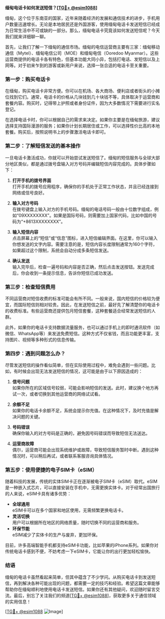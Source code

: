 **缅甸电话卡如何发送短信？[[TG💪+ @esim1088](https://t.me/s/esim1088)]**

缅甸，这个位于东南亚的国家，近年来随着经济的发展和通信技术的进步，手机用户数量迅速增长。无论是本地居民还是外国游客，使用缅甸电话卡发送短信已经成为日常生活中不可或缺的一部分。那么，缅甸电话卡究竟该如何发送短信呢？今天我们就来详细聊一聊。

首先，让我们了解一下缅甸的通信市场。缅甸的电信运营商主要有三家：缅甸移动通信（Mytel）、缅甸电信公司（MOE）和缅甸电信（Ooredoo Myanmar）。这些运营商提供的电话卡各有特色，但基本功能大同小异，包括打电话、发短信以及上网等。对于初来乍到的游客或新用户来说，选择一张合适的电话卡至关重要。

### **第一步：购买电话卡**

在缅甸，购买电话卡非常方便。你可以在机场、各大商场、便利店或者街头的小摊位找到它们。通常，电话卡的价格从几块钱到几十块钱不等，具体取决于运营商和套餐内容。购买时，记得带上护照或者身份证件，因为大多数情况下需要进行实名登记。

在选择电话卡时，你可以根据自己的需求来决定。如果你主要是在缅甸旅游，建议选择支持国际漫游的服务；如果你计划长期居住或工作，可以选择性价比高的本地套餐。购买后，按照说明书上的步骤激活电话卡即可。

### **第二步：了解短信发送的基本操作**

一旦电话卡激活成功，你就可以开始尝试发送短信了。缅甸的短信服务与全球大部分地区类似，都是通过拨号盘输入对方号码并编辑短信内容完成的。具体步骤如下：

1. **打开手机的拨号界面**  
   打开手机的拨号应用程序，确保你的手机处于正常工作状态，并且已经连接到网络或信号良好。

2. **输入对方号码**  
   在拨号键盘上输入对方的手机号码。缅甸的电话号码一般由十位数字组成，例如“09XXXXXXXX”。如果是国际号码，则需要加上国家代码，比如中国的号码为“+8613XXXXXXXX”。

3. **输入短信内容**  
   点击屏幕上的“短信”或“信息”图标，进入短信编辑界面。在这里，你可以输入你想发送的文字内容。需要注意的是，短信内容长度限制通常为160个字符，如果超过这个限制，系统会自动分成多条短信发送。

4. **确认发送**  
   输入完毕后，检查一遍号码和内容是否正确，然后点击发送按钮。发送完成后，你会收到一条提示信息，告诉你短信已成功发送。

### **第三步：检查短信费用**

不同运营商对短信收费的标准可能会有所不同。一般来说，国内短信的价格较为便宜，而国际短信则相对较贵。因此，在发送短信之前，最好先了解清楚你的电话卡的收费标准。有些运营商还提供包月短信套餐，这种套餐适合经常发送短信的人群。

此外，如果你的电话卡支持数据流量服务，也可以通过手机上的即时通讯软件（如微信、WhatsApp等）来发送免费短信。这种方式不仅省钱，而且功能更丰富，支持图片、视频等多种形式的信息传输。

### **第四步：遇到问题怎么办？**

尽管发送短信的操作看似简单，但在实际使用过程中，难免会遇到一些问题。比如，有时候会出现无法发送短信的情况，这可能是由于以下原因造成的：

1. **信号问题**  
   如果你所在的区域信号较弱，可能会影响短信的发送。此时，建议换个地方再试一次，或者切换到其他运营商的网络试试看。

2. **余额不足**  
   如果你的电话卡余额不足，系统会提示你充值。在这种情况下，及时充值是解决问题的关键。

3. **号码错误**  
   确保你输入的对方号码是正确的，避免因号码错误而导致短信无法送达。

4. **运营商故障**  
   偶尔，运营商可能会出现系统维护或故障，导致短信服务暂时中断。遇到这种情况时，可以稍后再试，或者联系客服咨询具体情况。

### **第五步：使用便捷的电子SIM卡（eSIM）**

随着科技的发展，传统的实体SIM卡正在逐渐被电子SIM卡（eSIM）取代。eSIM是一种嵌入式芯片，可以直接安装在手机中，无需更换实体卡。对于经常出国旅行的人来说，eSIM卡具有诸多优势：

- **全球通用**  
  eSIM卡可以在多个国家和地区使用，无需频繁更换电话卡。
- **灵活切换**  
  用户可以根据所在地区的网络质量，随时切换不同的运营商和服务。
- **环保节能**  
  eSIM减少了实体卡的生产与废弃，更加环保。

目前，许多高端智能手机都支持eSIM卡功能，比如苹果的iPhone系列。如果你对传统电话卡感到不便，不妨考虑一下eSIM卡，它能让你的出行更加轻松愉快。

### **结语**

缅甸的电话卡虽然看起来简单，但其中蕴含了不少学问。从购买电话卡到发送短信，再到解决各种可能出现的问题，都需要一定的技巧和经验。希望这篇文章能够帮助你在缅甸顺利地使用电话卡发送短信。如果你还有其他疑问，欢迎随时留言交流。最后，别忘了关注我们的频道[[TG💪+ @esim1088](https://t.me/s/esim1088)]，获取更多关于通信领域的实用信息！

[[TG💪+ @esim1088](https://t.me/s/esim1088) ![Image](https://i.postimg.cc/4NQfJmqS/Snipaste-2025-05-13-00-14-12.png)]